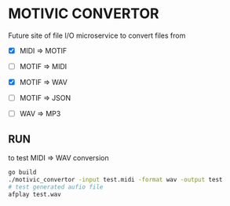 # MOTIVIC CONVERTOR
Future site of file I/O microservice to convert files from
- [x] MIDI => MOTIF
- [ ] MOTIF => MIDI
- [x] MOTIF => WAV
- [ ] MOTIF => JSON
- [ ] WAV => MP3


## RUN
to test MIDI => WAV conversion
```bash
go build
./motivic_convertor -input test.midi -format wav -output test
# test generated aufio file
afplay test.wav
```